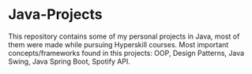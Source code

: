 # Java-Projects

This repository contains some of my personal projects in Java, most of them were made while pursuing Hyperskill courses.
Most important concepts/frameworks found in this projects: OOP, Design Patterns, Java Swing, Java Spring Boot, Spotify API.
